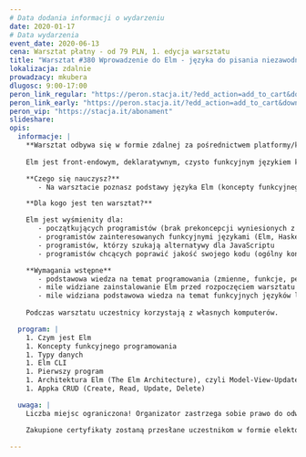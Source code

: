 ```yaml
---
# Data dodania informacji o wydarzeniu
date: 2020-01-17
# Data wydarzenia
event_date: 2020-06-13
cena: Warsztat płatny - od 79 PLN, 1. edycja warsztatu
title: "Warsztat #380 Wprowadzenie do Elm - języka do pisania niezawodnych web appek"
lokalizacja: zdalnie
prowadzacy: mkubera
dlugosc: 9:00-17:00
peron_link_regular: "https://peron.stacja.it/?edd_action=add_to_cart&download_id=177&edd_options[price_id]=1"
peron_link_early: "https://peron.stacja.it/?edd_action=add_to_cart&download_id=177&edd_options[price_id]=2"
peron_vip: "https://stacja.it/abonament"
slideshare:
opis:
  informacje: |
    **Warsztat odbywa się w formie zdalnej za pośrednictwem platformy/komunikatora online, z wykorzystaniem dźwięku, obrazu z kamery, udostępniania ekranu komputera prowadzącego i uczestników.** 
    
    Elm jest front-endowym, deklaratywnym, czysto funkcyjnym językiem kompilowanym do JavaScriptu, stworzonym do pisania niezawodnych web appek (aplikacji przeglądarkowych). Elm jest łatwy w użyciu, wyposażony w kompilator, który pomaga poprawiać błędy, a jego generalną zasadą jest to, że jeśli program się kompiluje to jest wolny od błędów. Z punktu widzenia programistów front-end i full-stack, Elm jest dobrą alternatywą dla React, jego architectura (The Elm Architecture) zainspirowała popularną bibliotekę Redux, a jego silne typowanie można dziś znaleźć w Typescript. Elm, jako funkcyjny język, składa się jedynie z modułów i czystych funkcji. System typów w Elm pozwala na tworzenie własnych typów danych.

    **Czego się nauczysz?**
       - Na warsztacie poznasz podstawy języka Elm (koncepty funkcyjnego programowania, typy danych, architecturę Elm (The Elm Architecture)). Zbudujesz małą front-endową appkę. A także zrozumiesz czym Elm różni się od JavaScriptu, i jakie są jego praktyczne zastosowania.

    **Dla kogo jest ten warsztat?**

    Elm jest wyśmienity dla:
       - początkujących programistów (brak prekoncepcji wyniesionych z programowania imperatywnego pozwala na szybkie nauczenie się Elm)
       - programistów zainteresowanych funkcyjnymi językami (Elm, Haskell, Elixir, OCaml, etc.)
       - programistów, którzy szukają alternatywy dla JavaScriptu
       - programistów chcących poprawić jakość swojego kodu (ogólny konsensus jest taki, że Elm pomaga stać się lepszym programistą, a nawet wyzbyć się niektórych "wadliwych" nawyków)

    **Wymagania wstępne**
       - podstawowa wiedza na temat programowania (zmienne, funkcje, pętle, if-then-else, etc.) oraz używania terminalu/konsoli/cmd
       - mile widziane zainstalowanie Elm przed rozpoczęciem warsztatu (https://guide.elm-lang.org/install/elm.html)
       - mile widziana podstawowa wiedza na temat funkcyjnych języków lub/i funkcyjnego paradygmatu (np. w JavaScript)
     
    Podczas warsztatu uczestnicy korzystają z własnych komputerów.

  program: |
    1. Czym jest Elm
    1. Koncepty funkcyjnego programowania
    1. Typy danych
    1. Elm CLI
    1. Pierwszy program
    1. Architektura Elm (The Elm Architecture), czyli Model-View-Update
    1. Appka CRUD (Create, Read, Update, Delete)

  uwaga: |
    Liczba miejsc ograniczona! Organizator zastrzega sobie prawo do odwołania wydarzenia w przypadku niezgłoszenia się minimalnej liczby uczestników.

    Zakupione certyfikaty zostaną przesłane uczestnikom w formie elektoronicznej po warsztacie oraz za pośrednictwem firmy kurierskiej w momencie poprawy sytuacji wywołanej epidemią koronawirusa. 
    
---
```

